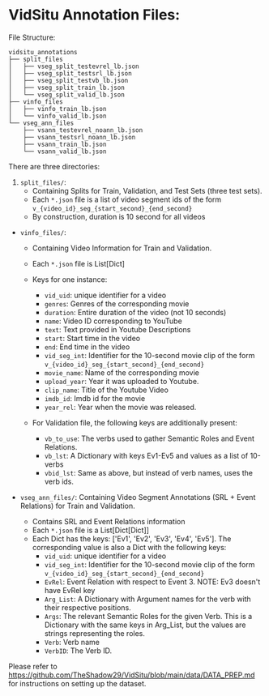 # VidSitu Annotation Files:

File Structure:
```
vidsitu_annotations
├── split_files
│   ├── vseg_split_testevrel_lb.json
│   ├── vseg_split_testsrl_lb.json
│   ├── vseg_split_testvb_lb.json
│   ├── vseg_split_train_lb.json
│   └── vseg_split_valid_lb.json
├── vinfo_files
│   ├── vinfo_train_lb.json
│   └── vinfo_valid_lb.json
└── vseg_ann_files
    ├── vsann_testevrel_noann_lb.json
    ├── vsann_testsrl_noann_lb.json
    ├── vsann_train_lb.json
    └── vsann_valid_lb.json
```



There are three directories:

1. `split_files/`:
    + Containing Splits for Train, Validation, and Test Sets (three test sets).
    + Each `*.json` file is a list of video segment ids of the form `v_{video_id}_seg_{start_second}_{end_second}`
    + By construction, duration is 10 second for all videos

+ `vinfo_files/`:
    + Containing Video Information for Train and Validation.
    + Each `*.json` file is List[Dict]
    + Keys for one instance:
        - `vid_uid`: unique identifier for a video
        - `genres`: Genres of the corresponding movie
        - `duration`: Entire duration of the video (not 10 seconds)
        - `name`: Video ID corresponding to YouTube
        - `text`: Text provided in Youtube Descriptions
        - `start`: Start time in the video
        - `end`: End time in the video
        - `vid_seg_int`: Identifier for the 10-second movie clip of the form `v_{video_id}_seg_{start_second}_{end_second}`
        - `movie_name`: Name of the corresponding movie
        - `upload_year`: Year it was uploaded to Youtube.
        - `clip_name`: Title of the Youtube Video
        - `imdb_id`: Imdb id for the movie
        - `year_rel`: Year when the movie was released.

    + For Validation file, the following keys are additionally present:
        - `vb_to_use`: The verbs used to gather Semantic Roles and Event Relations.
        - `vb_lst`: A Dictionary with keys Ev1-Ev5 and values as a list of 10-verbs
        - `vbid_lst`: Same as above, but instead of verb names, uses the verb ids.

+ `vseg_ann_files/`: Containing Video Segment Annotations (SRL + Event Relations) for Train and Validation.
    + Contains SRL and Event Relations information
    + Each `*.json` file is a List[Dict[Dict]]
    + Each Dict has the keys: ['Ev1', 'Ev2', 'Ev3', 'Ev4', 'Ev5']. The corresponding value is also a Dict with the following keys:
        + `vid_uid`: unique identifier for a video
        + `vid_seg_int`: Identifier for the 10-second movie clip of the form `v_{video_id}_seg_{start_second}_{end_second}`
        + `EvRel`: Event Relation with respect to Event 3. NOTE: Ev3 doesn't have EvRel key
        + `Arg_List`: A Dictionary with Argument names for the verb with their respective positions.
        + `Args`: The relevant Semantic Roles for the given Verb. This is a Dictionary with the same keys in Arg_List, but the values are strings representing the roles.
        + `Verb`: Verb name
        + `VerbID`: The Verb ID.

Please refer to https://github.com/TheShadow29/VidSitu/blob/main/data/DATA_PREP.md for instructions on setting up the dataset.
